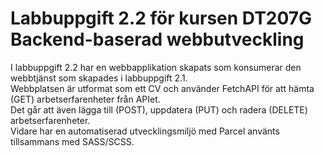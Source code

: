 # Labbuppgift 2.2 för kursen DT207G Backend-baserad webbutveckling

I labbuppgift 2.2 har en webbapplikation skapats som konsumerar den webbtjänst som skapades i labbuppgift 2.1.<br>
Webbplatsen är utformat som ett CV och använder FetchAPI för att hämta (GET) arbetserfarenheter från APIet.<br>
Det går att även lägga till (POST), uppdatera (PUT) och radera (DELETE) arbetserfarenheter.<br>
Vidare har en automatiserad utvecklingsmiljö med Parcel använts tillsammans med SASS/SCSS.<br>



